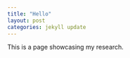 ```yaml
---
title: "Hello"
layout: post
categories: jekyll update
---
```


This is a page showcasing my research.